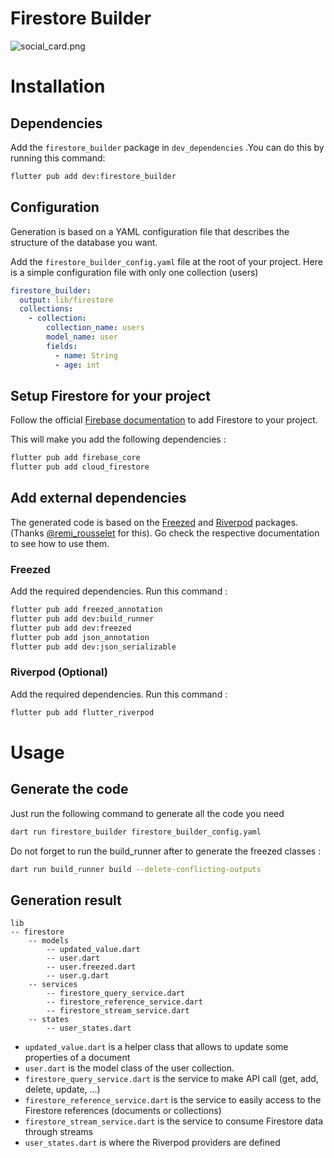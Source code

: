 # Firestore Builder

![social_card.png](Firestore%20Builder%207678ac4c6d0a4a44b5275725021736e5/social_card.png)

# Installation

## Dependencies

Add the `firestore_builder` package in `dev_dependencies` .You can do this by running this command:

```bash
flutter pub add dev:firestore_builder
```

## Configuration

Generation is based on a YAML configuration file that describes the structure of the database you want.

Add the `firestore_builder_config.yaml` file at the root of your project. Here is a simple configuration file with only one collection (users)

```yaml
firestore_builder:
  output: lib/firestore
  collections:
    - collection:
        collection_name: users
        model_name: user
        fields:
          - name: String
          - age: int
```

## Setup Firestore for your project

Follow the official [Firebase documentation](https://firebase.google.com/docs/flutter/setup?platform=ios) to add Firestore to your project.

This will make you add the following dependencies :

```bash
flutter pub add firebase_core
flutter pub add cloud_firestore
```

## Add external dependencies

The generated code is based on the [Freezed](https://pub.dev/packages/freezed) and [Riverpod](https://pub.dev/packages/riverpod) packages. (Thanks [@remi_rousselet](https://twitter.com/remi_rousselet) for this). Go check the respective documentation to see how to use them.

### Freezed

Add the required dependencies. Run this command :

```bash
flutter pub add freezed_annotation
flutter pub add dev:build_runner
flutter pub add dev:freezed
flutter pub add json_annotation
flutter pub add dev:json_serializable
```

### Riverpod (Optional)

Add the required dependencies. Run this command :

```bash
flutter pub add flutter_riverpod
```

# Usage

## Generate the code

Just run the following command to generate all the code you need

```bash
dart run firestore_builder firestore_builder_config.yaml
```

Do not forget to run the build_runner after to generate the freezed classes :

```bash
dart run build_runner build --delete-conflicting-outputs 
```

## Generation result

```
lib
-- firestore
	-- models
		-- updated_value.dart
		-- user.dart
		-- user.freezed.dart
		-- user.g.dart
	-- services
		-- firestore_query_service.dart
		-- firestore_reference_service.dart
		-- firestore_stream_service.dart
	-- states
		-- user_states.dart
```

- `updated_value.dart` is a helper class that allows to update some properties of a document
- `user.dart` is the model class of the user collection.
- `firestore_query_service.dart` is the service to make API call (get, add, delete, update, …)
- `firestore_reference_service.dart` is the service to easily access to the Firestore references (documents or collections)
- `firestore_stream_service.dart`  is the service to consume Firestore data through streams
- `user_states.dart` is where the Riverpod providers are defined